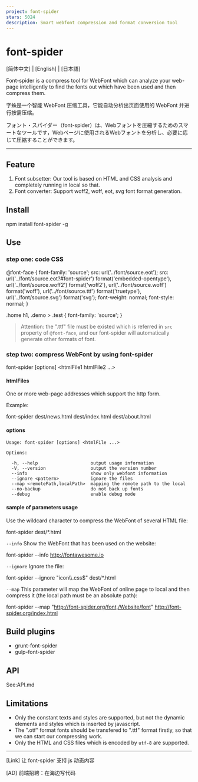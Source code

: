 ```yaml
---
project: font-spider
stars: 5024
description: Smart webfont compression and format conversion tool
---
```


font-spider
===========

\[简体中文\] | \[English\] | \[日本語\]

Font-spider is a compress tool for WebFont which can analyze your web-page intelligently to find the fonts out which have been used and then compress them.

字蛛是一个智能 WebFont 压缩工具，它能自动分析出页面使用的 WebFont 并进行按需压缩。

フォント・スパイダー（font-spider）は、Webフォントを圧縮するためのスマートなツールです，Webページに使用されるWebフォントを分析し、必要に応じて圧縮することができます。

* * *

Feature
-------

1.  Font subsetter: Our tool is based on HTML and CSS analysis and completely running in local so that.
2.  Font converter: Support woff2, woff, eot, svg font format generation.

Install
-------

npm install font-spider -g

Use
---

### step one: code CSS

@font-face {
  font-family: 'source';
  src: url('../font/source.eot');
  src:
    url('../font/source.eot?#font-spider') format('embedded-opentype'),
    url('../font/source.woff2') format('woff2'),
    url('../font/source.woff') format('woff'),
    url('../font/source.ttf') format('truetype'),
    url('../font/source.svg') format('svg');
  font-weight: normal;
  font-style: normal;
}

.home h1, .demo \> .test {
    font-family: 'source';
}

> Attention: the ".ttf" file must be existed which is referred in `src` property of `@font-face`, and our font-spider will automatically generate other formats of font.

### step two: compress WebFont by using font-spider

font-spider \[options\] <htmlFile1 htmlFile2 ...\>

#### htmlFiles

One or more web-page addresses which support the http form.

Example:

font-spider dest/news.html dest/index.html dest/about.html

#### options

```
Usage: font-spider [options] <htmlFile ...>

Options:

  -h, --help                    output usage information
  -V, --version                 output the version number
  --info                        show only webfont information
  --ignore <pattern>            ignore the files
  --map <remotePath,localPath>  mapping the remote path to the local
  --no-backup                   do not back up fonts
  --debug                       enable debug mode
```

#### sample of parameters usage

Use the wildcard character to compress the WebFont of several HTML file:

font-spider dest/\*.html

`--info` Show the WebFont that has been used on the website:

font-spider --info http://fontawesome.io

`--ignore` Ignore the file:

font-spider --ignore "icon\\\\.css$" dest/\*.html

`--map` This parameter will map the WebFont of online page to local and then compress it (the local path must be an absolute path):

font-spider --map "http://font-spider.org/font,/Website/font" http://font-spider.org/index.html

Build plugins
-------------

-   grunt-font-spider
-   gulp-font-spider

API
---

See:API.md

Limitations
-----------

-   Only the constant texts and styles are supported, but not the dynamic elements and styles which is inserted by javascript.
-   The ".otf" format fonts should be transfered to ".ttf" format firstly, so that we can start our compressing work.
-   Only the HTML and CSS files which is encoded by `utf-8` are supported.

* * *

\[Link\] 让 font-spider 支持 js 动态内容

\[AD\] 前端招聘：在海边写代码
